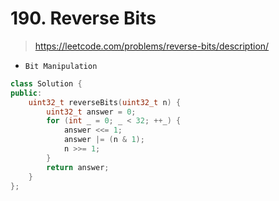 # 190. Reverse Bits
> https://leetcode.com/problems/reverse-bits/description/

- `Bit Manipulation`

```cpp
class Solution {
public:
    uint32_t reverseBits(uint32_t n) {
        uint32_t answer = 0;
        for (int _ = 0; _ < 32; ++_) {
            answer <<= 1;
            answer |= (n & 1);
            n >>= 1;
        }
        return answer;
    }
};

```